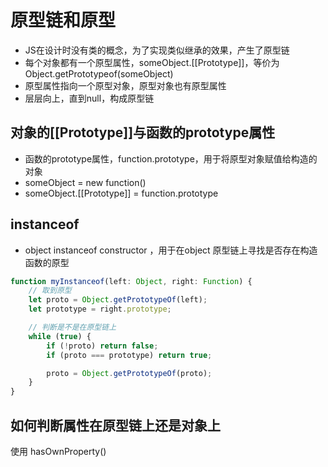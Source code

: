# 原型链和原型

- JS在设计时没有类的概念，为了实现类似继承的效果，产生了原型链
- 每个对象都有一个原型属性，someObject.[[Prototype]]，等价为 Object.getPrototypeof(someObject)
- 原型属性指向一个原型对象，原型对象也有原型属性
- 层层向上，直到null，构成原型链

## 对象的[[Prototype]]与函数的prototype属性

- 函数的prototype属性，function.prototype，用于将原型对象赋值给构造的对象
- someObject = new function()
- someObject.[[Prototype]] = function.prototype

## instanceof

- object instanceof constructor ，用于在object 原型链上寻找是否存在构造函数的原型

```typescript
function myInstanceof(left: Object, right: Function) {
    // 取到原型
    let proto = Object.getPrototypeOf(left);
    let prototype = right.prototype;

    // 判断是不是在原型链上
    while (true) {
        if (!proto) return false;
        if (proto === prototype) return true;

        proto = Object.getPrototypeOf(proto);
    }
}
```

## 如何判断属性在原型链上还是对象上

使用 hasOwnProperty()
